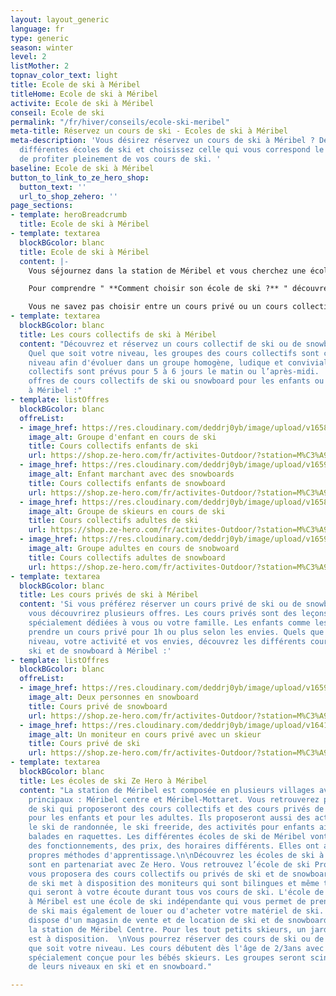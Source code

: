 ```yaml
---
layout: layout_generic
language: fr
type: generic
season: winter
level: 2
listMother: 2
topnav_color_text: light
title: Ecole de ski à Méribel
titleHome: Ecole de ski à Méribel
activite: Ecole de ski à Méribel
conseil: Ecole de ski
permalink: "/fr/hiver/conseils/ecole-ski-meribel"
meta-title: Réservez un cours de ski - Ecoles de ski à Méribel
meta-description: 'Vous désirez réservez un cours de ski à Méribel ? Découvrez les
  différentes écoles de ski et choisissez celle qui vous correspond le mieux afin
  de profiter pleinement de vos cours de ski. '
baseline: Ecole de ski à Méribel
button_to_link_to_ze_hero_shop:
  button_text: ''
  url_to_shop_zehero: ''
page_sections:
- template: heroBreadcrumb
  title: Ecole de ski à Méribel
- template: textarea
  blockBGcolor: blanc
  title: Ecole de ski à Méribel
  content: |-
    Vous séjournez dans la station de Méribel et vous cherchez une école de ski à Méribel ? Vous désirez prendre des cours de ski car vous débutez ? Vous souhaitez vous perfectionner en snowboard ? Vous souhaitez que votre enfant aille dans un jardin d'enfant afin d'apprendre le ski ? Vous trouverez alors, au sein de Méribel et de Méribel-Mottaret plusieurs écoles de ski qui mettent en placent différents cours de ski et de snowboard. Réservez des cours de ski pour les enfants, pour les adolescents et pour les adultes dans la station de Méribel.

    Pour comprendre " **Comment choisir son école de ski ?** " découvrez toutes les informations et nos conseils dans en [**cliquant ici**](/fr/hiver/conseils/choisir-ecole-de-ski) !

    Vous ne savez pas choisir entre un cours privé ou un cours collectif ? Nous vous expliquons toutes les différentes de ces cours dans notre [**page conseil**](/fr/hiver/conseils/cours-prive-cours-collectif).
- template: textarea
  blockBGcolor: blanc
  title: Les cours collectifs de ski à Méribel
  content: "Découvrez et réservez un cours collectif de ski ou de snowboard à Méribel.
    Quel que soit votre niveau, les groupes des cours collectifs sont composés par
    niveau afin d'évoluer dans un groupe homogène, ludique et convivial.  \nLes cours
    collectifs sont prévus pour 5 à 6 jours le matin ou l’après-midi.  \nVoici les
    offres de cours collectifs de ski ou snowboard pour les enfants ou les adultes
    à Méribel :"
- template: listOffres
  blockBGcolor: blanc
  offreList:
  - image_href: https://res.cloudinary.com/deddrj0yb/image/upload/v1658996210/website/winter/275128300_9875680909169958_2920998395355154908_n.jpg
    image_alt: Groupe d'enfant en cours de ski
    title: Cours collectifs enfants de ski
    url: https://shop.ze-hero.com/fr/activites-Outdoor/?station=M%C3%A9ribel&calessonstype=Cours+collectif&catypegenderlistsummer=Enfant&calessonsactivitytype=Ski&start-date=
  - image_href: https://res.cloudinary.com/deddrj0yb/image/upload/v1659357505/website/winter/269889239_9441375549267165_2049531082446778310_n.jpg
    image_alt: Enfant marchant avec des snowboards
    title: Cours collectifs enfants de snowboard
    url: https://shop.ze-hero.com/fr/activites-Outdoor/?station=M%C3%A9ribel&calessonstype=Cours+collectif&catypegenderlistsummer=Enfant&calessonsactivitytype=Snowboard&start-date=
  - image_href: https://res.cloudinary.com/deddrj0yb/image/upload/v1658933182/website/winter/_S9C8402.jpg
    image_alt: Groupe de skieurs en cours de ski
    title: Cours collectifs adultes de ski
    url: https://shop.ze-hero.com/fr/activites-Outdoor/?station=M%C3%A9ribel&calessonstype=Cours+collectif&catypegenderlistsummer=Adulte&calessonsactivitytype=Ski&start-date=
  - image_href: https://res.cloudinary.com/deddrj0yb/image/upload/v1659357494/website/winter/272297635_9672235216181196_9157146173453775185_n.jpg
    image_alt: Groupe adultes en cours de snobwoard
    title: Cours collectifs adultes de snowboard
    url: https://shop.ze-hero.com/fr/activites-Outdoor/?station=M%C3%A9ribel&calessonstype=Cours+collectif&catypegenderlistsummer=Adulte&calessonsactivitytype=Snowboard&start-date=
- template: textarea
  blockBGcolor: blanc
  title: Les cours privés de ski à Méribel
  content: 'Si vous préférez réserver un cours privé de ski ou de snowboard à Méribel,
    vous découvrirez plusieurs offres. Les cours privés sont des leçons qui seront
    spécialement dédiées à vous ou votre famille. Les enfants comme les adultes peuvent
    prendre un cours privé pour 1h ou plus selon les envies. Quels que soient votre
    niveau, votre activité et vos envies, découvrez les différents cours privés de
    ski et de snowboard à Méribel :'
- template: listOffres
  blockBGcolor: blanc
  offreList:
  - image_href: https://res.cloudinary.com/deddrj0yb/image/upload/v1659001442/website/winter/snow_adulte.jpg
    image_alt: Deux personnes en snowboard
    title: Cours privé de snowboard
    url: https://shop.ze-hero.com/fr/activites-Outdoor/?station=M%C3%A9ribel&calessonstype=Cours+priv%C3%A9&catypegenderlistsummer=all&calessonsactivitytype=Snowboard&start-date=
  - image_href: https://res.cloudinary.com/deddrj0yb/image/upload/v1641825166/website/winter/debuter-le-ski-pour-adultes-avec-prosneige-_dou0sp.jpg
    image_alt: Un moniteur en cours privé avec un skieur
    title: Cours privé de ski
    url: https://shop.ze-hero.com/fr/activites-Outdoor/?station=M%C3%A9ribel&calessonstype=Cours+priv%C3%A9&catypegenderlistsummer=all&calessonsactivitytype=Ski&start-date=
- template: textarea
  blockBGcolor: blanc
  title: Les écoles de ski Ze Hero à Méribel
  content: "La station de Méribel est composée en plusieurs villages avec 2 villages
    principaux : Méribel centre et Méribel-Mottaret. Vous retrouverez plusieurs écoles
    de ski qui proposeront des cours collectifs et des cours privés de ski et de snowboard
    pour les enfants et pour les adultes. Ils proposeront aussi des activités comme
    le ski de randonnée, le ski freeride, des activités pour enfants ainsi que des
    balades en raquettes. Les différentes écoles de ski de Méribel vont proposer chacune
    des fonctionnements, des prix, des horaires différents. Elles ont aussi leurs
    propres méthodes d'apprentissage.\n\nDécouvrez les écoles de ski à Méribel qui
    sont en partenariat avec Ze Hero. Vous retrouvez l’école de ski Prosneige. Elle
    vous proposera des cours collectifs ou privés de ski et de snowboard. Cette école
    de ski met à disposition des moniteurs qui sont bilingues et même trilingues et
    qui seront à votre écoute durant tous vos cours de ski. L'école de ski Prosneige
    à Méribel est une école de ski indépendante qui vous permet de prendre des cours
    de ski mais également de louer ou d'acheter votre matériel de ski. En effet, Prosneige
    dispose d'un magasin de vente et de location de ski et de snowboard au sein de
    la station de Méribel Centre. Pour les tout petits skieurs, un jardin d'enfants
    est à disposition.  \nVous pourrez réserver des cours de ski ou de snowboard quel
    que soit votre niveau. Les cours débutent dès l'âge de 2/3ans avec une pédagogie
    spécialement conçue pour les bébés skieurs. Les groupes seront scindés en fonction
    de leurs niveaux en ski et en snowboard."

---
```

